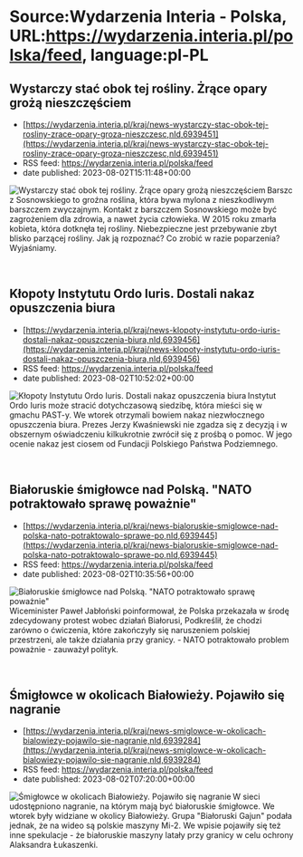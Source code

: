 # Source:Wydarzenia Interia - Polska, URL:https://wydarzenia.interia.pl/polska/feed, language:pl-PL

## Wystarczy stać obok tej rośliny. Żrące opary grożą nieszczęściem
 - [https://wydarzenia.interia.pl/kraj/news-wystarczy-stac-obok-tej-rosliny-zrace-opary-groza-nieszczesc,nId,6939451](https://wydarzenia.interia.pl/kraj/news-wystarczy-stac-obok-tej-rosliny-zrace-opary-groza-nieszczesc,nId,6939451)
 - RSS feed: https://wydarzenia.interia.pl/polska/feed
 - date published: 2023-08-02T15:11:48+00:00

<p><a href="https://wydarzenia.interia.pl/kraj/news-wystarczy-stac-obok-tej-rosliny-zrace-opary-groza-nieszczesc,nId,6939451"><img align="left" alt="Wystarczy stać obok tej rośliny. Żrące opary grożą nieszczęściem" src="https://i.iplsc.com/wystarczy-stac-obok-tej-rosliny-zrace-opary-groza-nieszczesc/000HHDP4850KWWTD-C321.jpg" /></a>Barszcz Sosnowskiego to groźna roślina, która bywa mylona z nieszkodliwym barszczem zwyczajnym. Kontakt z barszczem Sosnowskiego może być zagrożeniem dla zdrowia, a nawet życia człowieka. W 2015 roku zmarła kobieta, która dotknęła tej rośliny. Niebezpieczne jest przebywanie zbyt blisko parzącej rośliny. Jak ją rozpoznać? Co zrobić w razie poparzenia? Wyjaśniamy.</p><br clear="all" />

## Kłopoty Instytutu Ordo Iuris. Dostali nakaz opuszczenia biura
 - [https://wydarzenia.interia.pl/kraj/news-klopoty-instytutu-ordo-iuris-dostali-nakaz-opuszczenia-biura,nId,6939456](https://wydarzenia.interia.pl/kraj/news-klopoty-instytutu-ordo-iuris-dostali-nakaz-opuszczenia-biura,nId,6939456)
 - RSS feed: https://wydarzenia.interia.pl/polska/feed
 - date published: 2023-08-02T10:52:02+00:00

<p><a href="https://wydarzenia.interia.pl/kraj/news-klopoty-instytutu-ordo-iuris-dostali-nakaz-opuszczenia-biura,nId,6939456"><img align="left" alt="Kłopoty Instytutu Ordo Iuris. Dostali nakaz opuszczenia biura" src="https://i.iplsc.com/klopoty-instytutu-ordo-iuris-dostali-nakaz-opuszczenia-biura/000HHBZKEDPHAXTF-C321.jpg" /></a>Instytut Ordo Iuris może stracić dotychczasową siedzibę, która mieści się w gmachu PAST-y. We wtorek otrzymali bowiem nakaz niezwłocznego opuszczenia biura. Prezes Jerzy Kwaśniewski nie zgadza się z decyzją i w obszernym oświadczeniu kilkukrotnie zwrócił się z prośbą o pomoc. W jego ocenie nakaz jest ciosem od Fundacji Polskiego Państwa Podziemnego. </p><br clear="all" />

## Białoruskie śmigłowce nad Polską. "NATO potraktowało sprawę poważnie"
 - [https://wydarzenia.interia.pl/kraj/news-bialoruskie-smiglowce-nad-polska-nato-potraktowalo-sprawe-po,nId,6939445](https://wydarzenia.interia.pl/kraj/news-bialoruskie-smiglowce-nad-polska-nato-potraktowalo-sprawe-po,nId,6939445)
 - RSS feed: https://wydarzenia.interia.pl/polska/feed
 - date published: 2023-08-02T10:35:56+00:00

<p><a href="https://wydarzenia.interia.pl/kraj/news-bialoruskie-smiglowce-nad-polska-nato-potraktowalo-sprawe-po,nId,6939445"><img align="left" alt="Białoruskie śmigłowce nad Polską. &quot;NATO potraktowało sprawę poważnie&quot;" src="https://i.iplsc.com/bialoruskie-smiglowce-nad-polska-nato-potraktowalo-sprawe-po/000HHC0B2H9UHXAJ-C321.jpg" /></a>Wiceminister Paweł Jabłoński poinformował, że Polska przekazała w środę zdecydowany protest wobec działań Białorusi, Podkreślił, że chodzi zarówno o ćwiczenia, które zakończyły się naruszeniem polskiej przestrzeni, ale także działania przy granicy. - NATO potraktowało problem poważnie - zauważył polityk.</p><br clear="all" />

## Śmigłowce w okolicach Białowieży. Pojawiło się nagranie
 - [https://wydarzenia.interia.pl/kraj/news-smiglowce-w-okolicach-bialowiezy-pojawilo-sie-nagranie,nId,6939284](https://wydarzenia.interia.pl/kraj/news-smiglowce-w-okolicach-bialowiezy-pojawilo-sie-nagranie,nId,6939284)
 - RSS feed: https://wydarzenia.interia.pl/polska/feed
 - date published: 2023-08-02T07:20:00+00:00

<p><a href="https://wydarzenia.interia.pl/kraj/news-smiglowce-w-okolicach-bialowiezy-pojawilo-sie-nagranie,nId,6939284"><img align="left" alt="Śmigłowce w okolicach Białowieży. Pojawiło się nagranie" src="https://i.iplsc.com/smiglowce-w-okolicach-bialowiezy-pojawilo-sie-nagranie/000HHB3Q36NT58R7-C321.jpg" /></a>W sieci udostępniono nagranie, na którym mają być białoruskie śmigłowce. We wtorek były widziane w okolicy Białowieży. Grupa &quot;Białoruski Gajun&quot; podała jednak, że na wideo są polskie maszyny Mi-2. We wpisie pojawiły się też inne spekulacje - że białoruskie maszyny latały przy granicy w celu ochrony Alaksandra Łukaszenki.
</p><br clear="all" />

